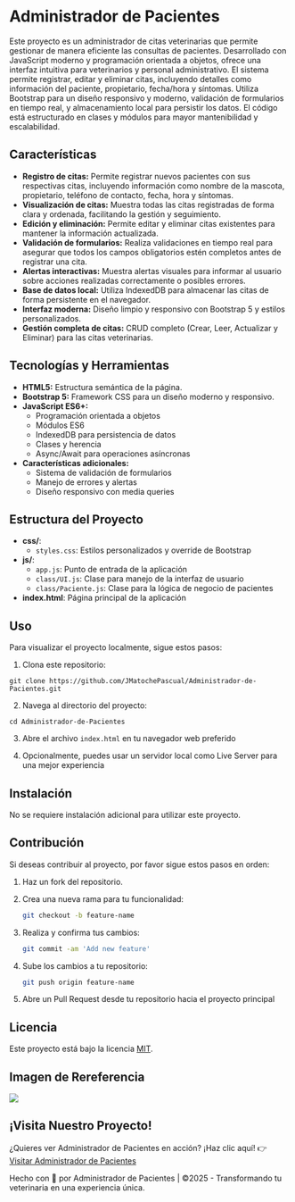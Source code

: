 # Administrador de Pacientes

Este proyecto es un administrador de citas veterinarias que permite gestionar de manera eficiente las consultas de pacientes. Desarrollado con JavaScript moderno y programación orientada a objetos, ofrece una interfaz intuitiva para veterinarios y personal administrativo. El sistema permite registrar, editar y eliminar citas, incluyendo detalles como información del paciente, propietario, fecha/hora y síntomas. Utiliza Bootstrap para un diseño responsivo y moderno, validación de formularios en tiempo real, y almacenamiento local para persistir los datos. El código está estructurado en clases y módulos para mayor mantenibilidad y escalabilidad.

## Características

- **Registro de citas:** Permite registrar nuevos pacientes con sus respectivas citas, incluyendo información como nombre de la mascota, propietario, teléfono de contacto, fecha, hora y síntomas.
- **Visualización de citas:** Muestra todas las citas registradas de forma clara y ordenada, facilitando la gestión y seguimiento.
- **Edición y eliminación:** Permite editar y eliminar citas existentes para mantener la información actualizada.
- **Validación de formularios:** Realiza validaciones en tiempo real para asegurar que todos los campos obligatorios estén completos antes de registrar una cita.
- **Alertas interactivas:** Muestra alertas visuales para informar al usuario sobre acciones realizadas correctamente o posibles errores.
- **Base de datos local:** Utiliza IndexedDB para almacenar las citas de forma persistente en el navegador.
- **Interfaz moderna:** Diseño limpio y responsivo con Bootstrap 5 y estilos personalizados.
- **Gestión completa de citas:** CRUD completo (Crear, Leer, Actualizar y Eliminar) para las citas veterinarias.

## Tecnologías y Herramientas

- **HTML5:** Estructura semántica de la página.
- **Bootstrap 5:** Framework CSS para un diseño moderno y responsivo.
- **JavaScript ES6+:**
  - Programación orientada a objetos
  - Módulos ES6
  - IndexedDB para persistencia de datos
  - Clases y herencia
  - Async/Await para operaciones asíncronas
- **Características adicionales:**
  - Sistema de validación de formularios
  - Manejo de errores y alertas
  - Diseño responsivo con media queries

## Estructura del Proyecto

- **css/**:
  - `styles.css`: Estilos personalizados y override de Bootstrap
- **js/**:
  - `app.js`: Punto de entrada de la aplicación
  - `class/UI.js`: Clase para manejo de la interfaz de usuario
  - `class/Paciente.js`: Clase para la lógica de negocio de pacientes
- **index.html**: Página principal de la aplicación

## Uso

Para visualizar el proyecto localmente, sigue estos pasos:

1. Clona este repositorio:

```
git clone https://github.com/JMatochePascual/Administrador-de-Pacientes.git
```

2. Navega al directorio del proyecto:

```
cd Administrador-de-Pacientes
```

3. Abre el archivo `index.html` en tu navegador web preferido

4. Opcionalmente, puedes usar un servidor local como Live Server para una mejor experiencia

## Instalación

No se requiere instalación adicional para utilizar este proyecto.

## Contribución

Si deseas contribuir al proyecto, por favor sigue estos pasos en orden:

1. Haz un fork del repositorio.

2. Crea una nueva rama para tu funcionalidad:
   ```bash
   git checkout -b feature-name
   ```
3. Realiza y confirma tus cambios:
   ```bash
   git commit -am 'Add new feature'
   ```
4. Sube los cambios a tu repositorio:
   ```bash
   git push origin feature-name
   ```
5. Abre un Pull Request desde tu repositorio hacia el proyecto principal

## Licencia

Este proyecto está bajo la licencia [MIT](https://opensource.org/licenses/MIT).

## Imagen de Rereferencia

![](https://i.postimg.cc/4ytk6wnj/Pacientes-JS.png)

## ¡Visita Nuestro Proyecto!

¿Quieres ver Administrador de Pacientes en acción? ¡Haz clic aquí! 👉 [Visitar Administrador de Pacientes](https://jmatochepascual.github.io/Administrador-de-Pacientes/)

Hecho con 💚 por Administrador de Pacientes | ©2025 - Transformando tu veterinaria en una experiencia única.
